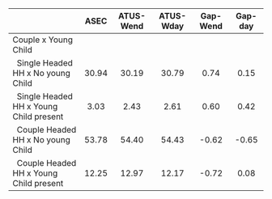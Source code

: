 
|                      |         ASEC |    ATUS-Wend |    ATUS-Wday |     Gap-Wend |      Gap-day |
| -------------------- | :----------: | :----------: | :----------: | :----------: | :----------: |
| Couple x Young Child |              |              |              |              |              |
| &nbsp;&nbsp;Single Headed HH x No young Child |        30.94 |        30.19 |        30.79 |         0.74 |         0.15 |
| &nbsp;&nbsp;Single Headed HH x Young Child present |         3.03 |         2.43 |         2.61 |         0.60 |         0.42 |
| &nbsp;&nbsp;Couple Headed HH x No young Child |        53.78 |        54.40 |        54.43 |        -0.62 |        -0.65 |
| &nbsp;&nbsp;Couple Headed HH x Young Child present |        12.25 |        12.97 |        12.17 |        -0.72 |         0.08 |

